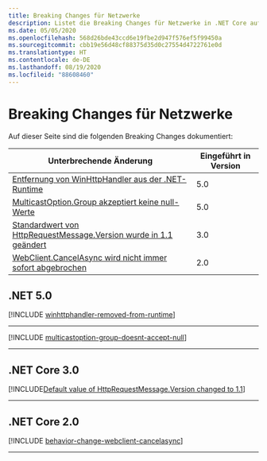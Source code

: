 ```yaml
---
title: Breaking Changes für Netzwerke
description: Listet die Breaking Changes für Netzwerke in .NET Core auf.
ms.date: 05/05/2020
ms.openlocfilehash: 568d26bde43ccd6e19fbe2d947f576ef5f99450a
ms.sourcegitcommit: cbb19e56d48cf88375d35d0c27554d4722761e0d
ms.translationtype: HT
ms.contentlocale: de-DE
ms.lasthandoff: 08/19/2020
ms.locfileid: "88608460"
---
```

# <a name="networking-breaking-changes"></a>Breaking Changes für Netzwerke

Auf dieser Seite sind die folgenden Breaking Changes dokumentiert:

| Unterbrechende Änderung | Eingeführt in Version |
| - | - |
| [Entfernung von WinHttpHandler aus der .NET-Runtime](#winhttphandler-removed-from-net-runtime) | 5.0 |
| [MulticastOption.Group akzeptiert keine null-Werte](#multicastoptiongroup-doesnt-accept-a-null-value) | 5.0 |
| [Standardwert von HttpRequestMessage.Version wurde in 1.1 geändert](#default-value-of-httprequestmessageversion-changed-to-11) | 3.0 |
| [WebClient.CancelAsync wird nicht immer sofort abgebrochen](#webclientcancelasync-doesnt-always-cancel-immediately) | 2.0 |

## <a name="net-50"></a>.NET 5.0

[!INCLUDE [winhttphandler-removed-from-runtime](../../../includes/core-changes/networking/5.0/winhttphandler-removed-from-runtime.md)]

***

[!INCLUDE [multicastoption-group-doesnt-accept-null](../../../includes/core-changes/networking/5.0/multicastoption-group-doesnt-accept-null.md)]

***

## <a name="net-core-30"></a>.NET Core 3.0

[!INCLUDE[Default value of HttpRequestMessage.Version changed to 1.1](~/includes/core-changes/networking/3.0/httprequestmessage-version-change.md)]

***

## <a name="net-core-20"></a>.NET Core 2.0

[!INCLUDE [behavior-change-webclient-cancelasync](../../../includes/core-changes/networking/2.0/behavior-change-webclient-cancelasync.md)]

***
